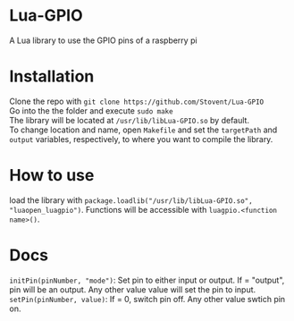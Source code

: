# Lua-GPIO
A Lua library to use the GPIO pins of a raspberry pi

# Installation
Clone the repo with `git clone https://github.com/Stovent/Lua-GPIO` \
Go into the the folder and execute `sudo make` \
The library will be located at `/usr/lib/libLua-GPIO.so` by default. \
To change location and name, open `Makefile` and set the `targetPath` and `output` variables, respectively, to where you want to compile the library.

# How to use
load the library with `package.loadlib("/usr/lib/libLua-GPIO.so", "luaopen_luagpio")`. Functions will be accessible with `luagpio.<function name>()`.

# Docs
`initPin(pinNumber, "mode")`: Set pin <pinNumber> to either input or output. If <mode> = "output", pin will be an output. Any other value value will set the pin to input. \
`setPin(pinNumber, value)`: If <value> = 0, switch pin <pinNumber> off. Any other value swtich pin <pinNumber> on.
